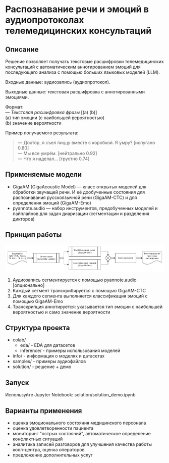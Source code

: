 # **Распознавание речи и эмоций в аудиопротоколах телемедицинских консультаций**
## **Описание**
Решение позволяет получать текстовые расшифровки телемедицинских консультаций с автоматическим аннотированием эмоций для последующего анализа с помощью больших языковых моделей (LLM).

Входные данные: аудиозапись (аудиопротокол).

Выходные данные: текстовая расшифровка с аннотированными эмоциями.

Формат:<br />
*— Текстовая расшифровка фразы* [(a) (b)]<br />
(a) тип эмоции (с наибольшей вероятностью)<br />
(b) значение вероятности<br />

Пример получаемого результата:

>— Доктор, я съел пиццу вместе с коробкой. Я умру? [испугано 0.80]<br />
>— Мы все умрём. [нейтрально 0.92]<br />
>— Что я наделал… [грустно 0.74]<br />

## **Применяемые модели**
* GigaAM (GigaAcoustic Model) — класс открытых моделей для обработки звучащей речи. И её дообученные состояния для распознавания русскоязычной речи (GigaAM-CTC) и для определения эмоций (GigaAM-Emo)
* pyannote.audio — набор инструментов, предобученных моделей и пайплайнов для задач диаризации (сегментации и разделения дикторов)

## **Принцип работы**
![Схема](https://github.com/mipt-bio3/hackathon-1/blob/main/scheme.png?raw=true)
1. Аудиозапись сегментируется с помощью pyannote.audio [опционально]
2. Каждый сегмент транскрибируется с помощью GigaAM-CTC
3. Для каждого сегмента выполняется классификация эмоций с помощью GigaAM-Emo
4. Транскрипция аннотируется: указывается тип эмоции с наибольшей вероятностью и само значение вероятности

## **Структура проекта**
* colab/
  * eda/ - EDA для датасетов
  * inference/ - примеры использования моделей
* info/ - информация о моделях и датасетах
* samples/ - примеры аудиофайлов
* solution/ - решение + демо

## **Запуск**
Используйте Jupyter Notebook: solution/solution_demo.ipynb

## **Варианты применения**
- оценка эмоционального состояния медицинского персонала
- оценка удовлетворенности пациента
- мониторинг "острых состояний", автоматическое определение конфликтных ситуаций
- аналитика записей разговоров для улучшения качества работы колл-центра, оценка операторов
- предложение дополнительных услуг
